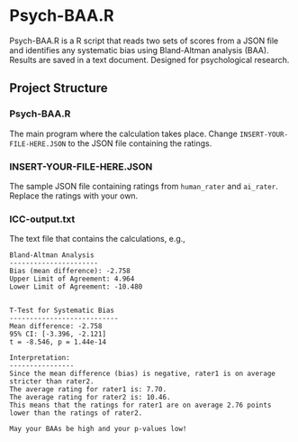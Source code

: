# Psych-BAA.R
Psych-BAA.R is a R script that reads two sets of scores from a JSON file and identifies any systematic bias using Bland-Altman analysis (BAA). Results are saved in a text document. Designed for psychological research.

## Project Structure
### Psych-BAA.R
The main program where the calculation takes place. Change ```INSERT-YOUR-FILE-HERE.JSON``` to the JSON file containing the ratings.
### INSERT-YOUR-FILE-HERE.JSON
The sample JSON file containing ratings from ```human_rater``` and ```ai_rater```. Replace the ratings with your own.
### ICC-output.txt
The text file that contains the calculations, e.g.,
```
Bland-Altman Analysis
----------------------
Bias (mean difference): -2.758
Upper Limit of Agreement: 4.964
Lower Limit of Agreement: -10.480


T-Test for Systematic Bias
---------------------------
Mean difference: -2.758
95% CI: [-3.396, -2.121]
t = -8.546, p = 1.44e-14

Interpretation:
----------------
Since the mean difference (bias) is negative, rater1 is on average stricter than rater2.
The average rating for rater1 is: 7.70.
The average rating for rater2 is: 10.46.
This means that the ratings for rater1 are on average 2.76 points lower than the ratings of rater2.

May your BAAs be high and your p-values low! 
